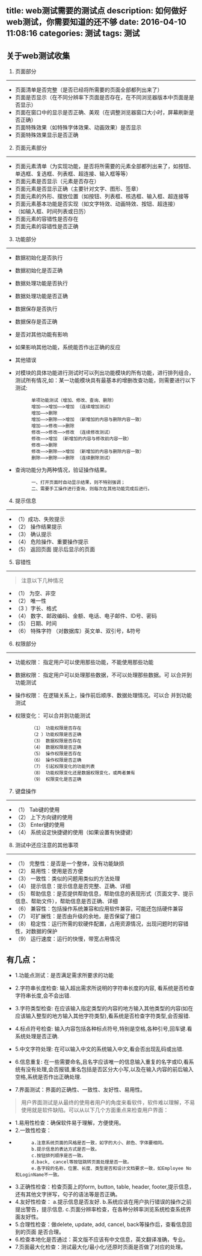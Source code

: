 title: web测试需要的测试点
description: 如何做好web测试，你需要知道的还不够
date: 2016-04-10 11:08:16
categories: 测试
tags: 测试
---
关于web测试收集
---------------------------------------
1. 页面部分
---------------------------------------

 - 页面清单是否完整（是否已经将所需要的页面全部都列出来了）
 - 页面是否显示（在不同分辨率下页面是否存在，在不同浏览器版本中页面是是否显示）
 - 页面在窗口中的显示是否正确、美观（在调整浏览器窗口大小时，屏幕刷新是否正确）
 - 页面特殊效果（如特殊字体效果、动画效果）是否显示
 - 页面特殊效果显示是否正确


2. 页面元素部分
---------------------------------------
 - 页面元素清单（为实现功能，是否将所需要的元素全部都列出来了，如按钮、单选框、复选框、列表框、超连接、输入框等等）
 - 页面元素是否显示（元素是否存在）
 - 页面元素是否显示正确（主要针对文字、图形、签章）
 - 页面元素的外形、摆放位置（如按钮、列表框、核选框、输入框、超连接等
 - 页面元素基本功能是否实现（如文字特效、动画特效、按钮、超连接）
 - （如输入框、时间列表或日历）
 - 页面元素的容错性是否存在
 - 页面元素的容错性是否正确
 
<!--more-->

3. 功能部分
---------------------------------------
 - 数据初始化是否执行
 - 数据初始化是否正确
 - 数据处理功能是否执行
 - 数据处理功能是否正确
 - 数据保存是否执行
 - 数据保存是否正确
 - 是否对其他功能有影响
 - 如果影响其他功能，系统能否作出正确的反应
 - 其他错误
 - 对模块的具体功能进行测试时可以列出功能模块的所有功能，进行排列组合，测试所有情况,如：某一功能模块具有最基本的增删改查功能，则需要进行以下测试:
  
             单项功能测试（增加、修改、查询、删除）
             增加——>增加——>增加 （连续增加测试）
             增加——>删除
             增加——>删除——>增加 （新增加的内容与删除内容一致）
             增加——>修改——>删除
             修改——>修改——>修改 （连续修改测试）
             修改——>增加 （新增加的内容与修改前内容一致）
             修改——>删除
             修改——>删除——>增加 （新增加的内容与删除内容一致）
             删除——>删除——>删除 （连续删除测试）
 - 查询功能分为两种情况，验证操作结果。

             一、打开页面时自动显示结果，则不特别强调；
             二、需要手工操作进行查询，则每次在其他功能完成后进行。
4. 提示信息
---------------------------------------
 - （1）成功、失败提示
 - （2） 操作结果提示
 - （3） 确认提示
 - （4） 危险操作、重要操作提示
 - （5） 返回页面 提示后显示的页面
 
5. 容错性
---------------------------------------
>注意以下几种情况

 - （1） 为空、非空
 - （2） 唯一性
 - （3 ）字长、格式
 - （4） 数字、邮政编码、金额、电话、电子邮件、ID号、密码
 - （5） 日期、时间
 - （6） 特殊字符 （对数据库）英文单、双引号，&符号

6. 权限部分
---------------------------------------
 - 功能权限： 指定用户可以使用那些功能，不能使用那些功能
 - 数据权限： 指定用户可以处理那些数据，不可以处理那些数据。可
以合并到功能测试
 - 操作权限： 在逻辑关系上，操作前后顺序、数据处理情况。可以合
并到功能测试
 - 权限变化： 可以合并到功能测试

             （1） 功能权限是否存在
             （2 ）功能权限是否正确
             （3） 数据权限是否存在
             （4） 数据权限是否正确
             （5） 操作权限是否存在
             （6） 操作权限是否正确
             （7） 引起权限变化的功能列表
             （8） 功能权限变化还是数据权限变化，或两者兼有
             （9） 权限变化是否正确

7. 键盘操作
---------------------------------------
 - （1） Tab键的使用
 - （2） 上下方向键的使用
 - （3） Enter键的使用
 - （4） 系统设定快捷键的使用（如果设置有快捷键）

8. 测试中还应注意的其他事项
---------------------------------------
 - （1） 完整性：是否是一个整体，没有功能缺损
 - （2） 易用性：使用是否方便
 - （3） 一致性：类似的问题用类似的方法处理
 - （4） 提示信息：提示信息是否完整、正确、详细
 - （5） 帮助信息：是否提供帮助信息，帮助信息的表现形式（页面文字、提示信息、帮助文件），帮助信息是否正确、详细
 - （6） 兼容性：包括操作系统兼容和应用软件兼容，可能还包括硬件兼容
 - （7） 可扩展性：是否由升级的余地，是否保留了接口
 - （8） 稳定性：运行所需的软硬件配置，占用资源情况，出现问题时的容错性，对数据的保护
 - （9） 运行速度：运行的快慢，带宽占用情况

有几点：
---------------------------------------
 - 1.功能点测试：是否满足需求所要求的功能

 - 2.字符串长度检查: 输入超出需求所说明的字符串长度的内容, 看系统是否检查字符串长度,会不会出错.

 - 3.字符类型检查: 在应该输入指定类型的内容的地方输入其他类型的内容(如在应该输入整型的地方输入其他字符类型),看系统是否检查字符类型,会否报错.

 - 4.标点符号检查: 输入内容包括各种标点符号,特别是空格,各种引号,回车键.看系统处理是否正确.

 - 5.中文字符处理: 在可以输入中文的系统输入中文,看会否出现乱码或出错.

 - 6.信息重复: 在一些需要命名,且名字应该唯一的信息输入重复的名字或ID,看系统有没有处理,会否报错,重名包括是否区分大小写,以及在输入内容的前后输入空格,系统是否作出正确处理.

 - 7.界面测试：界面的正确性、一致性、友好性、易用性。

>用户界面测试是从最终的使用者用户的角度来看软件，软件难以理解，不易使用就是软件缺陷。可以从以下几个方面重点来检查用户界面：

 - 1.易用性检查：确保软件易于理解，方便使用。
 - 2.一致性检查：
 - 
             a.注意系统页面的风格是否一致，如字的大小、颜色、字体要相同。
             b.提示信息的表达方式是否一致。
             c.按钮排列顺序是否一致。
             d.back, cancel等按钮跳转页面处理是否一致。
             e.各字段的名称，位置、长度、类型是否和设计文档要求一致，如Employee No和LoginName不一致。

 - 3.正确性检查：检查页面上的form, button, table, header, footer,提示信息，还有其他文字拼写，句子的语法等是否正确。
 - 4.友好性检查：
             a.提示信息是否友好.
             b.系统应该在用户执行错误的操作之前提出警告，提示信息.
             c.页面分辨率检查，在各种分辨率浏览系统检查系统界面友好性。
 - 5.合理性检查：做delete, update, add, cancel, back等操作后，查看信息回到的页面   是否合理。
 - 6.检查本地化是否通过：英文版不应该有中文信息，英文翻译准确，专业。
 - 7.页面最大化检查：测试最大化/最小化/还原时页面是否做了对应的处理。
